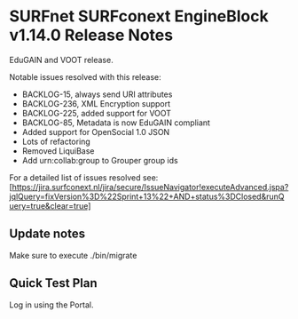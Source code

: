 # SURFnet SURFconext EngineBlock v1.14.0 Release Notes #

EduGAIN and VOOT release.

Notable issues resolved with this release:
- BACKLOG-15, always send URI attributes
- BACKLOG-236, XML Encryption support
- BACKLOG-225, added support for VOOT
- BACKLOG-85, Metadata is now EduGAIN compliant
- Added support for OpenSocial 1.0 JSON
- Lots of refactoring
- Removed LiquiBase
- Add urn:collab:group to Grouper group ids

For a detailed list of issues resolved see:
[https://jira.surfconext.nl/jira/secure/IssueNavigator!executeAdvanced.jspa?jqlQuery=fixVersion%3D%22Sprint+13%22+AND+status%3DClosed&runQuery=true&clear=true]

Update notes
------------

Make sure to execute ./bin/migrate

Quick Test Plan
---------------

Log in using the Portal.
